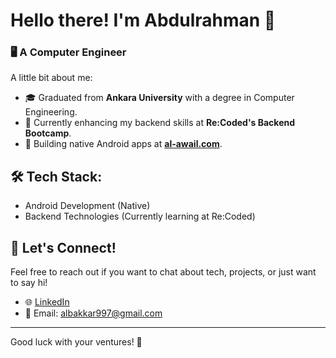 # Hello there! I'm Abdulrahman 👋

### 🖥️ A Computer Engineer

A little bit about me:

- 🎓 Graduated from **Ankara University** with a degree in Computer Engineering.
- 🚀 Currently enhancing my backend skills at **Re:Coded's Backend Bootcamp**.
- 📱 Building native Android apps at **[al-awail.com](https://www.al-awail.com)**.

## 🛠️ Tech Stack:
- Android Development (Native)
- Backend Technologies (Currently learning at Re:Coded)

## 🤝 Let's Connect!
Feel free to reach out if you want to chat about tech, projects, or just want to say hi!

- 🌐 [LinkedIn](https://www.linkedin.com/in/abdulrahman-albakkar-836175165/)
- 📧 Email: albakkar997@gmail.com

---

Good luck with your ventures! 🚀

